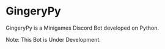# GingeryPy

GingeryPy is a Minigames Discord Bot developed on Python.

Note: This Bot is Under Development.
